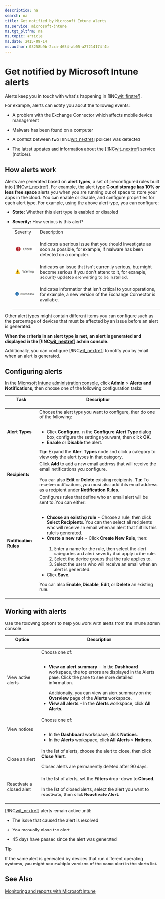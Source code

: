 ```yaml
---
description: na
search: na
title: Get notified by Microsoft Intune alerts
ms.service: microsoft-intune
ms.tgt_pltfrm: na
ms.topic: article
ms.date: 2015-09-14
ms.author: 03258b9b-2cea-4654-ab05-a27214174f4b
---
```

# Get notified by Microsoft Intune alerts
Alerts keep you in touch with what's happening in [!INC[wit_firstref](../Token/wit_firstref_md.md)].

For example, alerts can notify you about the following events:

- A problem with the Exchange Connector which affects mobile device management

- Malware has been found on a computer

- A conflict between two [!INC[wit_nextref](../Token/wit_nextref_md.md)] policies was detected

- The latest updates and information about the [!INC[wit_nextref](../Token/wit_nextref_md.md)] service (notices).

## How alerts work
Alerts are generated based on **alert types**, a set of preconfigured rules built into [!INC[wit_nextref](../Token/wit_nextref_md.md)]. For example, the alert type **Cloud storage has 10% or less free space** alerts you when you are running out of space to store your apps in the cloud. You can enable or disable, and configure properties for each alert type. For example, using the above alert type, you can configure:

- **State:** Whether this alert type is enabled or disabled

- **Severity:** How serious is this alert?

   |||
   |-|-|
   |Severity <br /> <br />|Description <br /> <br />|
   |![](../Image/Critical_Alert.jpg) <br /> <br />|Indicates a serious issue that you should investigate as soon as possible, for example, if malware has been detected on a computer. <br /> <br />|
   |![](../Image/Warning_Alert.jpg) <br /> <br />|Indicates an issue that isn't currently serious, but might become serious if you don't attend to it, for example, security updates are waiting to be installed. <br /> <br />|
   |![](../Image/Informational_Alert.jpg) <br /> <br />|Indicates information that isn't critical to your operations, for example, a new version of the Exchange Connector is available. <br /> <br />|

Other alert types might contain different items you can configure such as the percentage of devices that must be affected by an issue before an alert is generated.

**When the criteria in an alert type is met, an alert is generated and displayed in the [!INC[wit_nextref](../Token/wit_nextref_md.md)] admin console.**

Additionally, you can configure [!INC[wit_nextref](../Token/wit_nextref_md.md)] to notify you by email when an alert is generated.

## Configuring alerts
In the [Microsoft Intune administration console](https://manage.microsoft.com), click **Admin** &gt; **Alerts and Notifications**, then choose one of the following configuration tasks:

|Task <br /> <br />|Description <br /> <br />|
|--------|---------------|
|**Alert Types** <br /> <br />|Choose the alert type you want to configure, then do one of the following: <br /> <br /><ul><li>Click **Configure**. In the **Configure Alert Type** dialog box, configure the settings you want, then click **OK**. </li><li>**Enable** or **Disable** the alert. </li> </ul> **Tip:** Expand the **Alert Types** node and click a category to view only the alert types in that category. <br />|
|**Recipients** <br /> <br />|Click **Add** to add a new email address that will receive the email notifications you configure. <br /> <br />You can also **Edit** or **Delete** existing recipients. **Tip:** To receive notifications, you must also add this email address as a recipient under **Notification Rules**. <br />|
|**Notification Rules** <br /> <br />|Configures rules that define who an email alert will be sent to. You can either: <br /> <br /><ul><li>**Choose an existing rule** - Choose a rule, then click **Select Recipients**. You can then select all recipients who will receive an email when an alert that fulfills this rule is generated. </li><li>**Create a new rule** - Click **Create New Rule**, then: <br /> <br /><ol><li>Enter a name for the rule, then select the alert categories and alert severity that apply to the rule. </li><li>Select the device groups that the rule applies to. </li><li>Select the users who will receive an email when an alert is generated. </li> </ol> </li><li>Click **Save**. </li> </ul>You can also **Enable**, **Disable**, **Edit**, or **Delete** an existing rule. <br /> <br />|

## Working with alerts
Use the following options to help you work with alerts from the Intune admin console.

|Option <br /> <br />|Description <br /> <br />|
|----------|---------------|
|View active alerts <br /> <br />|Choose one of: <br /> <br /><ul><li>**View an alert summary** - In the **Dashboard** workspace, the top errors are displayed in the Alerts pane. Click the pane to see more detailed information. <br /> <br />   Additionally, you can view an alert summary on the **Overview** page of the **Alerts** workspace. </li><li>**View all alerts** - In the **Alerts** workspace, click **All Alerts**. </li> </ul>|
|View notices <br /> <br />|Choose one of: <br /> <br /><ul><li>In the **Dashboard** workspace, click **Notices**. </li><li>In the **Alerts** workspace, click **All Alerts** &gt; **Notices**. </li> </ul>|
|Close an alert <br /> <br />|In the list of alerts, choose the alert to close, then click **Close Alert**. <br /> <br />Closed alerts are permanently deleted after 90 days. <br /> <br />|
|Reactivate a closed alert <br /> <br />|In the list of alerts, set the **Filters** drop-down to **Closed**. <br /> <br />In the list of closed alerts, select the alert you want to reactivate, then click **Reactivate Alert**. <br /> <br />|
[!INC[wit_nextref](../Token/wit_nextref_md.md)] alerts remain active until:

- The issue that caused the alert is resolved

- You manually close the alert

- 45 days have passed since the alert was generated

> [!TIP]
> If the same alert is generated by devices that run different operating systems, you might see multiple versions of the same alert in the alerts list.

## See Also
[Monitoring and reports with Microsoft Intune](../Topic/Monitoring_and_reports_with_Microsoft_Intune.md)

